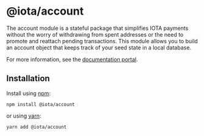 # @iota/account

The account module is a stateful package that simplifies IOTA payments without the worry of withdrawing from spent addresses or the need to promote and reattach pending transactions. This module allows you to build an account object that keeps track of your seed state in a local database. 

For more information, see the [documentation portal](https://docs.iota.org/docs/client-libraries/0.1/account-module/js/get-started).

## Installation

Install using [npm](https://www.npmjs.org/):
```
npm install @iota/account
```

or using [yarn](https://yarnpkg.com/):

```
yarn add @iota/account
```
